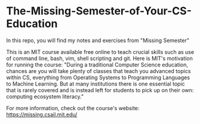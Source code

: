 # The-Missing-Semester-of-Your-CS-Education
In this repo, you will find my notes and exercises from "Missing Semester"

This is an MIT course available free online to teach crucial skills such as use of command line, bash, vim, shell scripting and git.
Here is MIT's motivation for running the course:
"During a traditional Computer Science education, chances are you will take plenty of classes that teach you advanced topics within CS, everything from Operating Systems to Programming Languages 
to Machine Learning. But at many institutions there is one essential topic that is rarely covered and is instead left for students to pick up on their own: computing ecosystem literacy."


For more information, check out the course's website: https://missing.csail.mit.edu/


